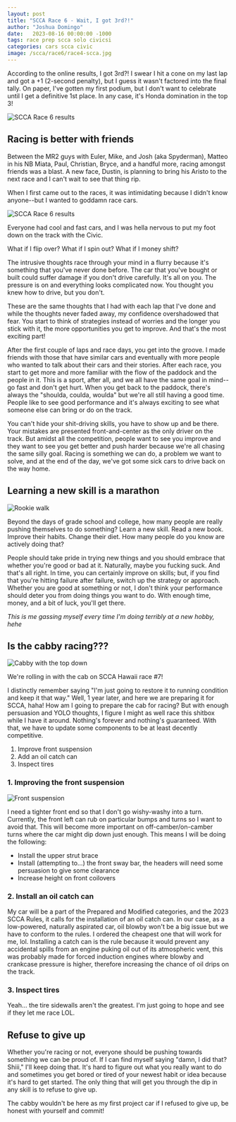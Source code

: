 ```yaml
---
layout: post
title: "SCCA Race 6 - Wait, I got 3rd?!"
author: "Joshua Domingo"
date:   2023-08-16 00:00:00 -1000
tags: race prep scca solo civicsi  
categories: cars scca civic
image: /scca/race6/race4-scca.jpg
---
```


According to the online results, I got 3rd?! I swear I hit a cone on my last lap and got a +1 (2-second penalty), but I guess it wasn't factored into the final tally. On paper, I've gotten my first podium, but I don't want to celebrate until I get a definitive 1st place. In any case, it's Honda domination in the top 3!

![SCCA Race 6 results](https://www.sudoyashi.com/assets/img/scca/race6/times2.jpg)

## Racing is better with friends

Between the MR2 guys with Euler, Mike, and Josh (aka Spyderman), Matteo in his NB Miata, Paul, Christian, Bryce, and a handful more, racing amongst friends was a blast. A new face, Dustin, is planning to bring his Aristo to the next race and I can't wait to see that thing rip.

When I first came out to the races, it was intimidating because I didn't know anyone--but I wanted to goddamn race cars.

![SCCA Race 6 results](https://www.sudoyashi.com/assets/img/scca/race6/with-friends.jpg)

Everyone had cool and fast cars, and I was hella nervous to put my foot down on the track with the Civic. 

What if I flip over? What if I spin out? What if I money shift?

The intrusive thoughts race through your mind in a flurry because it's something that you've never done before. The car that you've bought or built could suffer damage if you don't drive carefully. It's all on you. The pressure is on and everything looks complicated now. You thought you knew how to drive, but you don't.

These are the same thoughts that I had with each lap that I've done and while the thoughts never faded away, my confidence overshadowed that fear. You start to think of strategies instead of worries and the longer you stick with it, the more opportunities you get to improve. And that's the most exciting part!

After the first couple of laps and race days, you get into the groove. I made friends with those that have similar cars and eventually with more people who wanted to talk about their cars and their stories. After each race, you start to get more and more familiar with the flow of the paddock and the people in it. This is a sport, after all, and we all have the same goal in mind--go fast and don't get hurt. When you get back to the paddock, there's always the "shoulda, coulda, woulda" but we're all still having a good time. People like to see good performance and it's always exciting to see what someone else can bring or do on the track.

You can't hide your shit-driving skills, you have to show up and be there. Your mistakes are presented front-and-center as the only driver on the track.  But amidst all the competition, people want to see you improve and they want to see you get better and push harder because we're all chasing the same silly goal. Racing is something we can do, a problem we want to solve, and at the end of the day, we've got some sick cars to drive back on the way home.

## Learning a new skill is a marathon

![Rookie walk](https://www.sudoyashi.com/assets/img/scca/race6/with-friends-2.jpg)

Beyond the days of grade school and college, how many people are really pushing themselves to do something? Learn a new skill. Read a new book. Improve their habits. Change their diet. How many people do you know are actively doing that?

People should take pride in trying new things and you should embrace that whether you're good or bad at it. Naturally, maybe you fucking suck. And that's all right. In time, you can certainly improve on skills; but, if you find that you're hitting failure after failure, switch up the strategy or approach. Whether you are good at something or not, I don't think your performance should deter you from doing things you want to do. With enough time, money, and a bit of luck, you'll get there.

*This is me gassing myself every time I'm doing terribly at a new hobby, hehe*

## Is the cabby racing???

![Cabby with the top down](https://www.sudoyashi.com/assets/img/scca/race6/cabby-prep.jpg)

We're rolling in with the cab on SCCA Hawaii race #7!

I distinctly remember saying "I'm just going to restore it to running condition and keep it that way." Well, 1 year later, and here we are preparing it for SCCA, haha! How am I going to prepare the cab for racing? But with enough persuasion and YOLO thoughts, I figure I might as well race this shitbox while I have it around. Nothing's forever and nothing's guaranteed. With that, we have to update some components to be at least decently competitive.

1. Improve front suspension
2. Add an oil catch can
3. Inspect tires

### 1. Improving the front suspension

![Front suspension](https://www.sudoyashi.com/assets/img/scca/race6/front-suspension.jpg)

I need a tighter front end so that I don't go wishy-washy into a turn. Currently, the front left can rub on particular bumps and turns so I want to avoid that. This will become more important on off-camber/on-camber turns where the car might dip down just enough. This means I will be doing the following:

- Install the upper strut brace
- Install (attempting to...) the front sway bar, the headers will need some persuasion to give some clearance
- Increase height on front coilovers

### 2. Install an oil catch can

My car will be a part of the Prepared and Modified categories, and the 2023 SCCA Rules, it calls for the installation of an oil catch can. In our case, as a low-powered, naturally aspirated car, oil blowby won't be a big issue but we have to conform to the rules. I ordered the cheapest one that will work for me, lol. Installing a catch can is the rule because it would prevent any accidental spills from an engine puking oil out of its atmospheric vent, this was probably made for forced induction engines where blowby and crankcase pressure is higher, therefore increasing the chance of oil drips on the track.

### 3. Inspect tires

Yeah... the tire sidewalls aren't the greatest. I'm just going to hope and see if they let me race LOL.

## Refuse to give up

Whether you're racing or not, everyone should be pushing towards something we can be proud of. If I can find myself saying "damn, I did that? Shiii," I'll keep doing that. It's hard to figure out what you really want to do and sometimes you get bored or tired of your newest habit or idea because it's hard to get started. The only thing that will get you through the dip in any skill is to refuse to give up.

The cabby wouldn't be here as my first project car if I refused to give up, be honest with yourself and commit!